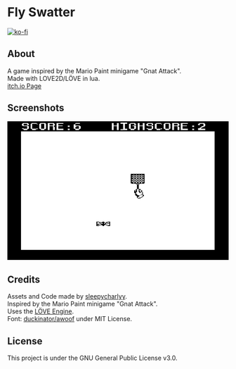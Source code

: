 # Fly Swatter

[![ko-fi](https://www.ko-fi.com/img/githubbutton_sm.svg)](https://ko-fi.com/Y8Y11Y0ET)

## About

A game inspired by the Mario Paint minigame "Gnat Attack".  
Made with LOVE2D/LÖVE in lua.  
[itch.io Page](sleepycharlyy.itch.io/fly-swatter)  

## Screenshots

![Screenshot](screenshot.png)

## Credits

Assets and Code made by [sleepycharlyy](https://github.com/sleepycharlyy).  
Inspired by the Mario Paint minigame  "Gnat Attack".  
Uses the [LÖVE Engine](https://github.com/love2d/love).  
Font: [duckinator/awoof](https://github.com/duckinator/awoof) under MIT License.  

## License

This project is under the GNU General Public License v3.0.
